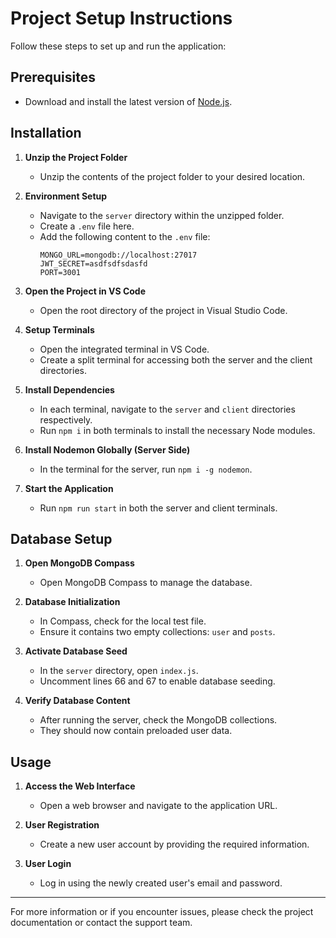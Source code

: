 # Project Setup Instructions

Follow these steps to set up and run the application:

## Prerequisites
- Download and install the latest version of [Node.js](https://nodejs.org/).

## Installation

1. **Unzip the Project Folder**
   - Unzip the contents of the project folder to your desired location.

2. **Environment Setup**
   - Navigate to the `server` directory within the unzipped folder.
   - Create a `.env` file here.
   - Add the following content to the `.env` file:
     ```
     MONGO_URL=mongodb://localhost:27017
     JWT_SECRET=asdfsdfsdasfd
     PORT=3001
     ```

3. **Open the Project in VS Code**
   - Open the root directory of the project in Visual Studio Code.

4. **Setup Terminals**
   - Open the integrated terminal in VS Code.
   - Create a split terminal for accessing both the server and the client directories.

5. **Install Dependencies**
   - In each terminal, navigate to the `server` and `client` directories respectively.
   - Run `npm i` in both terminals to install the necessary Node modules.

6. **Install Nodemon Globally (Server Side)**
   - In the terminal for the server, run `npm i -g nodemon`.

7. **Start the Application**
   - Run `npm run start` in both the server and client terminals.

## Database Setup

1. **Open MongoDB Compass**
   - Open MongoDB Compass to manage the database.

2. **Database Initialization**
   - In Compass, check for the local test file.
   - Ensure it contains two empty collections: `user` and `posts`.

3. **Activate Database Seed**
   - In the `server` directory, open `index.js`.
   - Uncomment lines 66 and 67 to enable database seeding.

4. **Verify Database Content**
   - After running the server, check the MongoDB collections.
   - They should now contain preloaded user data.

## Usage

1. **Access the Web Interface**
   - Open a web browser and navigate to the application URL.

2. **User Registration**
   - Create a new user account by providing the required information.

3. **User Login**
   - Log in using the newly created user's email and password.

---

For more information or if you encounter issues, please check the project documentation or contact the support team.
